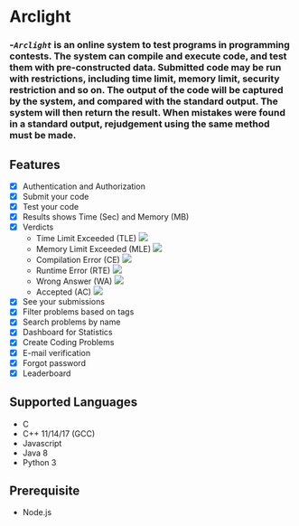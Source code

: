 # Arclight

### -<code><b><i>Arclight</i></b></code> is an online system to test programs in programming contests. The system can compile and execute code, and test them with pre-constructed data. Submitted code may be run with restrictions, including time limit, memory limit, security restriction and so on. The output of the code will be captured by the system, and compared with the standard output. The system will then return the result. When mistakes were found in a standard output, rejudgement using the same method must be made.

## Features

- [x] Authentication and Authorization
- [x] Submit your code
- [x] Test your code
- [x] Results shows Time (Sec) and Memory (MB)
- [x] Verdicts
  - Time Limit Exceeded (TLE) ![](https://www.codechef.com/misc/clock_error.png)
  - Memory Limit Exceeded (MLE) ![](https://www.codechef.com/misc/runtime-error.png)
  - Compilation Error (CE) ![](https://s3.amazonaws.com/codechef_shared/misc/alert-icon.gif)
  - Runtime Error (RTE) ![](https://www.codechef.com/misc/runtime-error.png)
  - Wrong Answer (WA) ![](https://www.codechef.com/misc/cross-icon.gif)
  - Accepted (AC) ![](https://www.codechef.com/misc/tick-icon.gif)
- [x] See your submissions
- [x] Filter problems based on tags
- [x] Search problems by name
- [x] Dashboard for Statistics
- [x] Create Coding Problems
- [x] E-mail verification
- [x] Forgot password
- [x] Leaderboard

## Supported Languages

- C
- C++ 11/14/17 (GCC)
- Javascript
- Java 8
- Python 3

## Prerequisite

- Node.js
